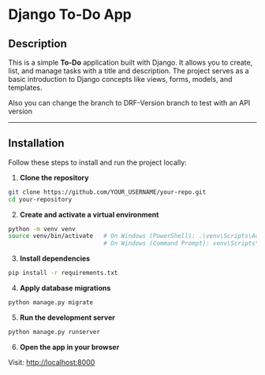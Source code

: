 # Django To-Do App

## Description

This is a simple **To-Do** application built with Django. It allows you to create, list, and manage tasks with a title and description. The project serves as a basic introduction to Django concepts like views, forms, models, and templates.

Also you can change the branch to DRF-Version branch to test with an API version

---

## Installation

Follow these steps to install and run the project locally:

1. **Clone the repository**

```bash
git clone https://github.com/YOUR_USERNAME/your-repo.git
cd your-repository
```
2. **Create and activate a virtual environment**

```bash
python -m venv venv
source venv/bin/activate   # On Windows (PowerShell): .\venv\Scripts\Activate.ps1
                           # On Windows (Command Prompt): venv\Scripts\activate.bat
```

3. **Install dependencies**

```bash
pip install -r requirements.txt
```

4. **Apply database migrations**

```bash
python manage.py migrate
```
5. **Run the development server**

```bash
python manage.py runserver
```
6. **Open the app in your browser**

Visit: [http://localhost:8000](http://localhost:8000)
